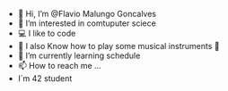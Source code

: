 - 👋 Hi, I’m @Flavio Malungo Goncalves
- 👀 I’m interested in comtuputer sciece
- 💻 I like to code
- 🎷 I also Know how to play some musical instruments 🥁
- 🌱 I’m currently learning schedule
- 📫 How to reach me ...
- I´m 42 student

<!---
flaviogonca/flaviogonca is a ✨ special ✨ repository because its `README.md` (this file) appears on your GitHub profile.
You can click the Preview link to take a look at your changes.
--->
